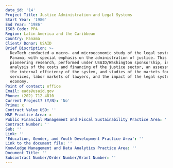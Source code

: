 ```yaml
---
data_id: '14'
Project Title: Justice Administration and Legal Systems
Start Year: '1986'
End Year: '1986'
ISO3 Code: PPA
Region: Latin America and the Caribbean
Country: Panama
Client/ Donor: USAID
Brief Discription: >-
  DevTech conducted a macro- and microeconomic study of the legal system of
  Panama, with special emphasis on the administration of justice. This
  pioneering research, performed under USAID/Washington sponsorship, involved
  analysis of the costs and financing of the justice sector, an assessment of
  the internal efficiency of the system, and studies of the markets for legal
  services, labor markets of lawyers, and the impact of the legal system on the
  economy.
Point of contact: office
Email: eads@usaid.gov
Phone: (202) 712-4810
Current Project? (Y/N): 'No'
Prime: x
Contract Value USD: ''
M&E Practice Area: x
Public Financial Management and Fiscal Sustainability Practice Area: ''
Contract Number: ''
Sub: ''
Link: ''
'Education, Gender, and Youth Development Practice Area': ''
Link to the document file: ''
Knowledge Management and Data Analytics Practice Area: ''
Document Title: ''
Subcontract Number/Order Number/Grant Number: ''
---
```

